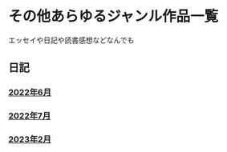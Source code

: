 # その他あらゆるジャンル作品一覧
エッセイや日記や読書感想などなんでも

## 日記
### [2022年6月](/es-allgenre/書く練習202206.md)
### [2022年7月](/es-allgenre/書く練習202207.md)
### [2023年2月](/es-allgenre/書く練習202302.md)

